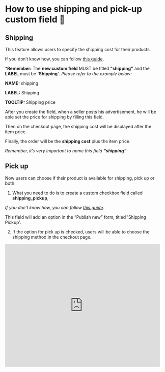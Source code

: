 # How to use shipping and pick-up custom field  🚚 

## Shipping

This feature allows users to specify the shipping cost for their products.

If you don’t know how, you can follow  [this guide](Custom-fields-create-custom-fields.md).

***Remember:** The **new custom field** MUST be titled **"shipping"** and the **LABEL** must be **'Shipping'**. 
*Please refer to the example below:*

**NAME:**   shipping

**LABEL:**    Shipping

**TOOLTIP:**    Shipping price

After you create the field, when a seller posts his advertisement, he will be able set the price for shipping by filling this field. 

Then on the checkout page, the shipping cost will be displayed after the item price. 

Finally, the order will be the **shipping cost** plus the item price.

*Remember, it’s very important to name this field  **“shipping”**.*

## Pick up

Now users can choose if their product is available for shipping, pick up or both. 

1. What you need to do is to create a custom checkbox field called  **shipping_pickup**,  

*If you don’t know how, you can follow  [this guide](Custom-fields-create-custom-fields.md).*

 This field will add an option in the “Publish new” form, titled 'Shipping Pickup'.

2. If the option for pick up is checked, users will be able to choose the shipping method in the checkout page.


<iframe width="100%" height="400px" src="https://www.youtube.com/embed/ZZEN0iV8H-A" title="Yclas video" frameborder="0" allow="accelerometer; autoplay; clipboard-write; encrypted-media; gyroscope; picture-in-picture" allowfullscreen></iframe>
 
